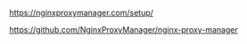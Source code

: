 https://nginxproxymanager.com/setup/  
  
https://github.com/NginxProxyManager/nginx-proxy-manager  
